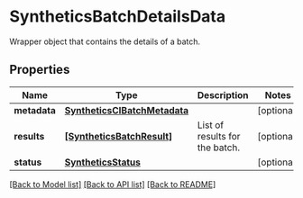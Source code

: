 # SyntheticsBatchDetailsData

Wrapper object that contains the details of a batch.

## Properties

| Name         | Type                                                          | Description                    | Notes      |
| ------------ | ------------------------------------------------------------- | ------------------------------ | ---------- |
| **metadata** | [**SyntheticsCIBatchMetadata**](SyntheticsCIBatchMetadata.md) |                                | [optional] |
| **results**  | [**[SyntheticsBatchResult]**](SyntheticsBatchResult.md)       | List of results for the batch. | [optional] |
| **status**   | [**SyntheticsStatus**](SyntheticsStatus.md)                   |                                | [optional] |

[[Back to Model list]](README.md#documentation-for-models) [[Back to API list]](README.md#documentation-for-api-endpoints) [[Back to README]](README.md)
